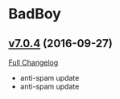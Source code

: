 # BadBoy

## [v7.0.4](https://github.com/funkydude/BadBoy/tree/v7.0.4) (2016-09-27) [](#top)
[Full Changelog](https://github.com/funkydude/BadBoy/compare/v7.0.3...v7.0.4)

-   anti-spam update  
-   anti-spam update  
